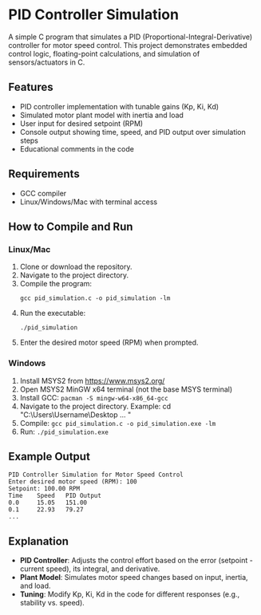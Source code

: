 # PID Controller Simulation

A simple C program that simulates a PID (Proportional-Integral-Derivative) controller for motor speed control. This project demonstrates embedded control logic, floating-point calculations, and simulation of sensors/actuators in C.

## Features

- PID controller implementation with tunable gains (Kp, Ki, Kd)
- Simulated motor plant model with inertia and load
- User input for desired setpoint (RPM)
- Console output showing time, speed, and PID output over simulation steps
- Educational comments in the code

## Requirements

- GCC compiler
- Linux/Windows/Mac with terminal access

## How to Compile and Run

### Linux/Mac
1. Clone or download the repository.
2. Navigate to the project directory.
3. Compile the program:
   ```
   gcc pid_simulation.c -o pid_simulation -lm
   ```
4. Run the executable:
   ```
   ./pid_simulation
   ```
5. Enter the desired motor speed (RPM) when prompted.

### Windows
1. Install MSYS2 from https://www.msys2.org/
2. Open MSYS2 MinGW x64 terminal (not the base MSYS terminal)
3. Install GCC: `pacman -S mingw-w64-x86_64-gcc`
4. Navigate to the project directory. Example: cd "C:\Users\Username\Desktop ... "
5. Compile: `gcc pid_simulation.c -o pid_simulation.exe -lm`
6. Run: `./pid_simulation.exe`

## Example Output

```
PID Controller Simulation for Motor Speed Control
Enter desired motor speed (RPM): 100
Setpoint: 100.00 RPM
Time    Speed   PID Output
0.0     15.05   151.00
0.1     22.93   79.27
...
```

## Explanation

- **PID Controller**: Adjusts the control effort based on the error (setpoint - current speed), its integral, and derivative.
- **Plant Model**: Simulates motor speed changes based on input, inertia, and load.
- **Tuning**: Modify Kp, Ki, Kd in the code for different responses (e.g., stability vs. speed).



